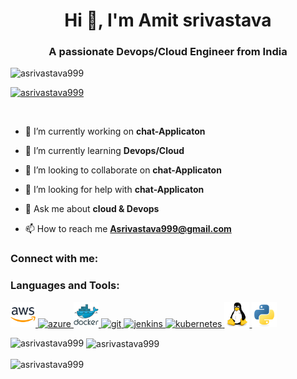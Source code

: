 <h1 align="center">Hi 👋, I'm Amit srivastava</h1>
<h3 align="center">A passionate Devops/Cloud Engineer from India</h3>

<p align="left"> <img src="https://komarev.com/ghpvc/?username=asrivastava999&label=Profile%20views&color=0e75b6&style=flat" alt="asrivastava999" /> </p>

<p align="left"> <a href="https://github.com/ryo-ma/github-profile-trophy"><img src="https://github-profile-trophy.vercel.app/?username=asrivastava999" alt="asrivastava999" /></a> </p>

<p align="left"> <a href="https://twitter.com/" target="blank"><img src="https://img.shields.io/twitter/follow/?logo=twitter&style=for-the-badge" alt="" /></a> </p>

- 🔭 I’m currently working on **chat-Applicaton**

- 🌱 I’m currently learning **Devops/Cloud**

- 👯 I’m looking to collaborate on **chat-Applicaton**

- 🤝 I’m looking for help with **chat-Applicaton**

- 💬 Ask me about **cloud & Devops**

- 📫 How to reach me **Asrivastava999@gmail.com**

<h3 align="left">Connect with me:</h3>
<p align="left">
</p>

<h3 align="left">Languages and Tools:</h3>
<p align="left"> <a href="https://aws.amazon.com" target="_blank" rel="noreferrer"> <img src="https://raw.githubusercontent.com/devicons/devicon/master/icons/amazonwebservices/amazonwebservices-original-wordmark.svg" alt="aws" width="40" height="40"/> </a> <a href="https://azure.microsoft.com/en-in/" target="_blank" rel="noreferrer"> <img src="https://www.vectorlogo.zone/logos/microsoft_azure/microsoft_azure-icon.svg" alt="azure" width="40" height="40"/> </a> <a href="https://www.docker.com/" target="_blank" rel="noreferrer"> <img src="https://raw.githubusercontent.com/devicons/devicon/master/icons/docker/docker-original-wordmark.svg" alt="docker" width="40" height="40"/> </a> <a href="https://git-scm.com/" target="_blank" rel="noreferrer"> <img src="https://www.vectorlogo.zone/logos/git-scm/git-scm-icon.svg" alt="git" width="40" height="40"/> </a> <a href="https://www.jenkins.io" target="_blank" rel="noreferrer"> <img src="https://www.vectorlogo.zone/logos/jenkins/jenkins-icon.svg" alt="jenkins" width="40" height="40"/> </a> <a href="https://kubernetes.io" target="_blank" rel="noreferrer"> <img src="https://www.vectorlogo.zone/logos/kubernetes/kubernetes-icon.svg" alt="kubernetes" width="40" height="40"/> </a> <a href="https://www.linux.org/" target="_blank" rel="noreferrer"> <img src="https://raw.githubusercontent.com/devicons/devicon/master/icons/linux/linux-original.svg" alt="linux" width="40" height="40"/> </a> <a href="https://www.python.org" target="_blank" rel="noreferrer"> <img src="https://raw.githubusercontent.com/devicons/devicon/master/icons/python/python-original.svg" alt="python" width="40" height="40"/> </a> </p>

<p><img align="left" src="https://github-readme-stats.vercel.app/api/top-langs?username=asrivastava999&show_icons=true&locale=en&layout=compact" alt="asrivastava999" /></p>

<p>&nbsp;<img align="center" src="https://github-readme-stats.vercel.app/api?username=asrivastava999&show_icons=true&locale=en" alt="asrivastava999" /></p>

<p><img align="center" src="https://github-readme-streak-stats.herokuapp.com/?user=asrivastava999&" alt="asrivastava999" /></p>
